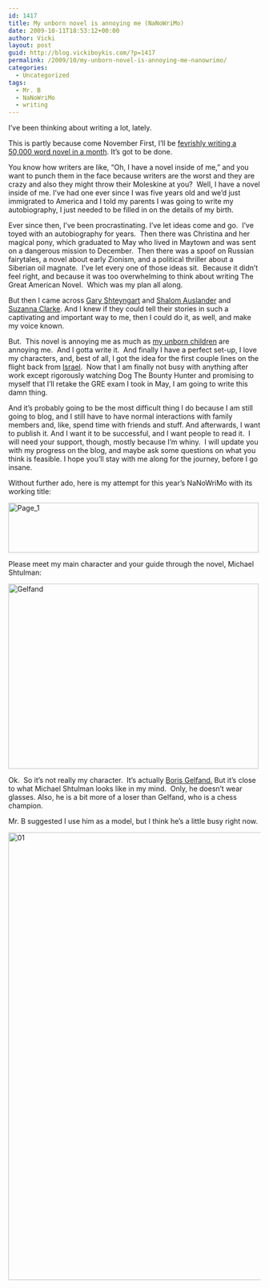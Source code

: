 ```yaml
---
id: 1417
title: My unborn novel is annoying me (NaNoWriMo)
date: 2009-10-11T18:53:12+00:00
author: Vicki
layout: post
guid: http://blog.vickiboykis.com/?p=1417
permalink: /2009/10/my-unborn-novel-is-annoying-me-nanowrimo/
categories:
  - Uncategorized
tags:
  - Mr. B
  - NaNoWriMo
  - writing
---
```

I&#8217;ve been thinking about writing a lot, lately.

This is partly because come November First, I&#8217;ll be [fevrishly writing a 50,000 word novel in a month](http://www.nanowrimo.org/eng/user/510214). It&#8217;s got to be done.

You know how writers are like, &#8220;Oh, I have a novel inside of me,&#8221; and you want to punch them in the face because writers are the worst and they are crazy and also they might throw their Moleskine at you?  Well, I have a novel inside of me. I&#8217;ve had one ever since I was five years old and we&#8217;d just immigrated to America and I told my parents I was going to write my autobiography, I just needed to be filled in on the details of my birth.

Ever since then, I&#8217;ve been procrastinating. I&#8217;ve let ideas come and go.  I&#8217;ve toyed with an autobiography for years.  Then there was Christina and her magical pony, which graduated to May who lived in Maytown and was sent on a dangerous mission to December.  Then there was a spoof on Russian fairytales, a novel about early Zionism, and a political thriller about a Siberian oil magnate.  I&#8217;ve let every one of those ideas sit.  Because it didn&#8217;t feel right, and because it was too overwhelming to think about writing The Great American Novel.  Which was my plan all along.

But then I came across [Gary Shteyngart](http://en.wikipedia.org/wiki/Gary_Shteyngart) and [Shalom Auslander](http://en.wikipedia.org/wiki/Shalom_Auslander) and [Suzanna Clarke](http://en.wikipedia.org/wiki/Jonathan_Strange_&_Mr_Norrell). And I knew if they could tell their stories in such a captivating and important way to me, then I could do it, as well, and make my voice known.

But.  This novel is annoying me as much as [my unborn children](../2009/09/30/my-unborn-children-are-annoying-me/) are annoying me.  And I gotta write it.  And finally I have a perfect set-up, I love my characters, and, best of all, I got the idea for the first couple lines on the flight back from [Israel](../2009/09/16/gods-is-straight-up-messing-with-me/).  Now that I am finally not busy with anything after work except rigorously watching Dog The Bounty Hunter and promising to myself that I&#8217;ll retake the GRE exam I took in May, I am going to write this damn thing.

And it&#8217;s probably going to be the most difficult thing I do because I am still going to blog, and I still have to have normal interactions with family members and, like, spend time with friends and stuff. And afterwards, I want to publish it. And I want it to be successful, and I want people to read it.  I will need your support, though, mostly because I&#8217;m whiny.  I will update you with my progress on the blog, and maybe ask some questions on what you think is feasible. I hope you&#8217;ll stay with me along for the journey, before I go insane.

Without further ado, here is my attempt for this year&#8217;s NaNoWriMo with its working title:

[<img class="aligncenter size-full wp-image-1419" title="Page_1" src="http://blog.vickiboykis.com/wp-content/uploads/2009/10/Page_14.jpg" alt="Page_1" width="500" height="100" />](http://blog.vickiboykis.com/wp-content/uploads/2009/10/Page_14.jpg)

Please meet my main character and your guide through the novel, Michael Shtulman:

[<img class="aligncenter size-full wp-image-1420" title="Gelfand" src="http://blog.vickiboykis.com/wp-content/uploads/2009/10/Gelfand.jpg" alt="Gelfand" width="500" height="370" />](http://blog.vickiboykis.com/wp-content/uploads/2009/10/Gelfand.jpg)

Ok.  So it&#8217;s not really my character.  It&#8217;s actually [Boris Gelfand.](http://en.wikipedia.org/wiki/Boris_Gelfand) But it&#8217;s close to what Michael Shtulman looks like in my mind.  Only, he doesn&#8217;t wear glasses. Also, he is a bit more of a loser than Gelfand, who is a chess champion.

Mr. B suggested I use him as a model, but I think he&#8217;s a little busy right now.

[<img class="aligncenter size-full wp-image-1421" title="01" src="http://blog.vickiboykis.com/wp-content/uploads/2009/10/01.jpg" alt="01" width="574" height="895" />](http://blog.vickiboykis.com/wp-content/uploads/2009/10/01.jpg)